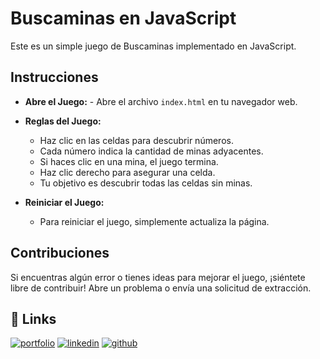# Buscaminas en JavaScript

Este es un simple juego de Buscaminas implementado en JavaScript.
## Instrucciones

- **Abre el Juego:**
        - Abre el archivo `index.html` en tu navegador web.

- **Reglas del Juego:**
   - Haz clic en las celdas para descubrir números.
   - Cada número indica la cantidad de minas adyacentes.
   - Si haces clic en una mina, el juego termina.
   - Haz clic derecho para asegurar una celda.
   - Tu objetivo es descubrir todas las celdas sin minas.

- **Reiniciar el Juego:**
   - Para reiniciar el juego, simplemente actualiza la página.

## Contribuciones

Si encuentras algún error o tienes ideas para mejorar el juego, ¡siéntete libre de contribuir! Abre un problema o envía una solicitud de extracción.


## 🔗 Links
[![portfolio](https://img.shields.io/badge/my_portfolio-800080?style=for-the-badge&logo=ko-fi&logoColor=white)](https://marioramosgarcia.es/)
[![linkedin](https://img.shields.io/badge/linkedin-0A66C2?style=for-the-badge&logo=linkedin&logoColor=white)](https://www.linkedin.com/)
[![github](https://img.shields.io/badge/github-000?style=for-the-badge&logo=github&logoColor=white)](https://github.com/mramosg7)

